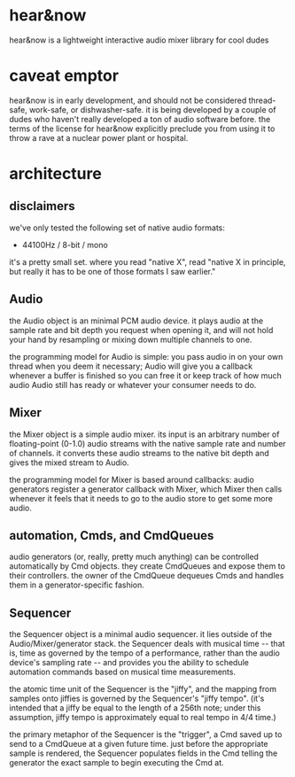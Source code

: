 hear&now
========

hear&amp;now is a lightweight interactive audio mixer library for cool dudes

caveat emptor
=============

hear&amp;now is in early development, and should not be considered thread-safe, work-safe, or dishwasher-safe.  it is being developed by a couple of dudes who haven't really developed a ton of audio software before.  the terms of the license for hear&amp;now explicitly preclude you from using it to throw a rave at a nuclear power plant or hospital.

architecture
============

disclaimers
-----------
we've only tested the following set of native audio formats:

- 44100Hz / 8-bit / mono

it's a pretty small set.  where you read "native X", read "native X in 
principle, but really it has to be one of those formats I saw earlier."

Audio
-----

the Audio object is an minimal PCM audio device.  it plays audio at the 
sample rate and bit depth you request when opening it, and will not hold 
your hand by resampling or mixing down multiple channels to one.

the programming model for Audio is simple: you pass audio in on your own
thread when you deem it necessary; Audio will give you a callback whenever a
buffer is finished so you can free it or keep track of how much audio Audio
still has ready or whatever your consumer needs to do.

Mixer
-----

the Mixer object is a simple audio mixer.  its input is an arbitrary number of
floating-point (0-1.0) audio streams with the native sample rate and number of 
channels.  it converts these audio streams to the native bit depth and gives
the mixed stream to Audio.

the programming model for Mixer is based around callbacks: audio generators
register a generator callback with Mixer, which Mixer then calls whenever it 
feels that it needs to go to the audio store to get some more audio.

automation, Cmds, and CmdQueues
-------------------------------

audio generators (or, really, pretty much anything) can be controlled
automatically by Cmd objects.  they create CmdQueues and expose them to their
controllers.  the owner of the CmdQueue dequeues Cmds and handles them in a
generator-specific fashion.

Sequencer
---------

the Sequencer object is a minimal audio sequencer.  it lies outside of the
Audio/Mixer/generator stack.  the Sequencer deals with musical time -- that
is, time as governed by the tempo of a performance, rather than the audio
device's sampling rate -- and provides you the ability to schedule 
automation commands based on musical time measurements.

the atomic time unit of the Sequencer is the "jiffy", and the mapping from
samples onto jiffies is governed by the Sequencer's "jiffy tempo".  (it's
intended that a jiffy be equal to the length of a 256th note; under this
assumption, jiffy tempo is approximately equal to real tempo in 4/4 time.)

the primary metaphor of the Sequencer is the "trigger", a Cmd saved up to send
to a CmdQueue at a given future time.  just before the appropriate sample is
rendered, the Sequencer populates fields in the Cmd telling the generator the
exact sample to begin executing the Cmd at.